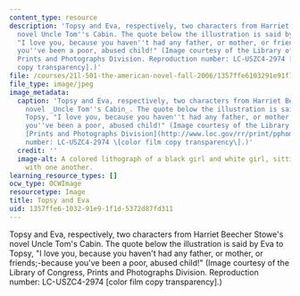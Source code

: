 ```yaml
---
content_type: resource
description: 'Topsy and Eva, respectively, two characters from Harriet Beecher Stowe''s
  novel Uncle Tom''s Cabin. The quote below the illustration is said by Eva to Topsy,
  "I love you, because you haven''t had any father, or mother, or friends;-because
  you''ve been a poor, abused child!" (Image courtesy of the Library of Congress,
  Prints and Photographs Division. Reproduction number: LC-USZC4-2974 [color film
  copy transparency].)'
file: /courses/21l-501-the-american-novel-fall-2006/1357ffe6103291e91f1d5372d87fd311_21l-501f06.jpg
file_type: image/jpeg
image_metadata:
  caption: 'Topsy and Eva, respectively, two characters from Harriet Beecher Stowe''s
    novel _Uncle Tom''s Cabin_. The quote below the illustration is said by Eva to
    Topsy, "I love you, because you haven''t had any father, or mother, or friends;-because
    you''ve been a poor, abused child!" (Image courtesy of the Library of Congress,
    [Prints and Photographs Division](http://www.loc.gov/rr/print/pphome.html). Reproduction
    number: LC-USZC4-2974 \[color film copy transparency\].)'
  credit: ''
  image-alt: A colored lithograph of a black girl and white girl, sitting affectionately
    with one another.
learning_resource_types: []
ocw_type: OCWImage
resourcetype: Image
title: Topsy and Eva
uid: 1357ffe6-1032-91e9-1f1d-5372d87fd311
---
```

Topsy and Eva, respectively, two characters from Harriet Beecher Stowe's novel Uncle Tom's Cabin. The quote below the illustration is said by Eva to Topsy, "I love you, because you haven't had any father, or mother, or friends;-because you've been a poor, abused child!" (Image courtesy of the Library of Congress, Prints and Photographs Division. Reproduction number: LC-USZC4-2974 [color film copy transparency].)

